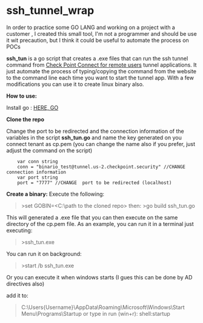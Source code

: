 # ssh_tunnel_wrap

In order to practice some GO LANG and working on a project with a customer , I created this small tool, I'm not a programmer and should be use it wit precaution, but I think it could be useful to automate  the process on POCs

**ssh_tun** is a go script that creates a .exe files that can run the ssh tunnel command from [Check Point Connect for remote users](https://www.checkpoint.com/harmony/connect-sase/clientless-remote-access/) tunnel applications. It just automate the process of typing/copying the command from the website to the command line each time you want to start the tunnel app. With a few modifications you can use it to create linux binary also.

**How to use:**

Install go : [HERE, GO](https://golang.org/doc/install)

**Clone the repo**

Change the port to be redirected and the connection information of the variables in the script **ssh_tun.go** and name the key generated on you connect tenant as cp.pem (you can change the name also if you prefer, just adjust the command on the script)

```golang
	var conn string
	conn = "binario_test@tunnel.us-2.checkpoint.security" //CHANGE connection information
	var port string
	port = "7777" //CHANGE  port to be redirected (localhost)
```

**Create a binary:**
Execute the following:

> \>set GOBIN=<C:\path to the cloned repo>
then:
> \>go build ssh_tun.go

This will generated a .exe file that you can then execute on the same directory of the cp.pem file. As an example,
you can run it in a terminal just executing:

> \>ssh_tun.exe

You can run it on background:

> \>start /b ssh_tun.exe

Or you can execute it when windows starts (I gues this can be done by AD directives also)

add it to:
> C:\Users\{Username}\AppData\Roaming\Microsoft\Windows\Start Menu\Programs\Startup 
or type in run (win+r):
>shell:startup 

